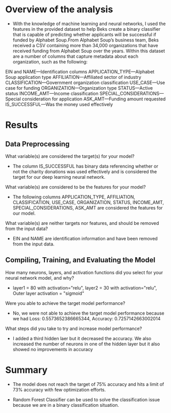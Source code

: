 # Overview of the analysis

- With the knowledge of machine learning and neural networks, I used the features in the provided dataset to help Beks create a binary classifier that is capable of predicting whether applicants will be successful if funded by Alphabet Soup.From Alphabet Soup’s business team, Beks received a CSV containing more than 34,000 organizations that have received funding from Alphabet Soup over the years. Within this dataset are a number of columns that capture metadata about each organization, such as the following:

EIN and NAME—Identification columns
APPLICATION_TYPE—Alphabet Soup application type
AFFILIATION—Affiliated sector of industry
CLASSIFICATION—Government organization classification
USE_CASE—Use case for funding
ORGANIZATION—Organization type
STATUS—Active status
INCOME_AMT—Income classification
SPECIAL_CONSIDERATIONS—Special consideration for application
ASK_AMT—Funding amount requested
IS_SUCCESSFUL—Was the money used effectively

# Results

## Data Preprocessing

What variable(s) are considered the target(s) for your model?

- The column IS_SUCCESSFUL has binary data referencing whether or not the charity donations was used effectively and is considered the target for our deep learning neural network. 

What variable(s) are considered to be the features for your model?

- The following columns APPLICATION_TYPE, AFFILIATION, CLASSIFICATION, USE_CASE, ORGANIZATION, STATUS, INCOME_AMT, SPECIAL_CONSIDERATIONS, ASK_AMT are considered the features for our model.

What variable(s) are neither targets nor features, and should be removed from the input data?

- EIN and NAME are identification information and have been removed from the input data.

## Compiling, Training, and Evaluating the Model

How many neurons, layers, and activation functions did you select for your neural network model, and why?

- layer1 = 80 with activation="relu", layer2 = 30 with activation="relu", Outer layer activation = "sigmoid"

Were you able to achieve the target model performance?

- No, we were not able to achieve the target model performance because we had 
Loss: 0.5573652386665344, Accuracy: 0.7257142663002014

What steps did you take to try and increase model performance?

- I added a third hidden laer but it decreased the accuracy. We also increased the number of neurons in one of the hidden layer but it also showed no improvements in accuracy 

# Summary 

- The model does not reach the target of 75% accuracy and hits a limit of 73% accuracy with few optimization efforts.

- Random Forest Classifier can be used to solve the classification issue because we are in a binary classification situation. 